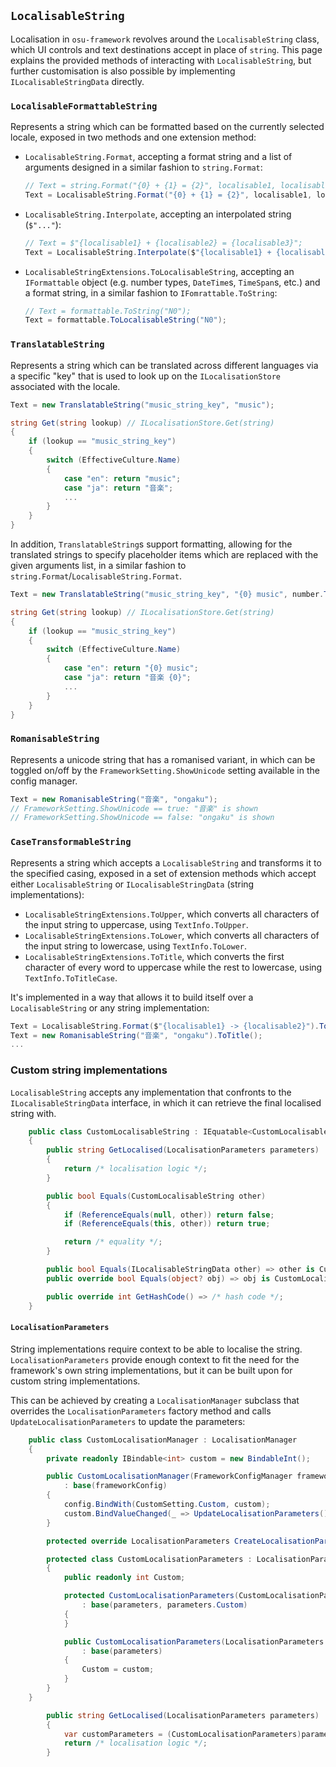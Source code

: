 ## `LocalisableString`

Localisation in `osu-framework` revolves around the `LocalisableString` class, which UI controls and text destinations accept in place of `string`. This page explains the provided methods of interacting with `LocalisableString`, but further customisation is also possible by implementing `ILocalisableStringData` directly.

### `LocalisableFormattableString`

Represents a string which can be formatted based on the currently selected locale, exposed in two methods and one extension method:
 - `LocalisableString.Format`, accepting a format string and a list of arguments designed in a similar fashion to `string.Format`:
   
   ```csharp
   // Text = string.Format("{0} + {1} = {2}", localisable1, localisable2, localisable3);
   Text = LocalisableString.Format("{0} + {1} = {2}", localisable1, localisable2, localisable3);
   ```
 
 - `LocalisableString.Interpolate`, accepting an interpolated string (`$"..."`):

   ```csharp
   // Text = $"{localisable1} + {localisable2} = {localisable3}";
   Text = LocalisableString.Interpolate($"{localisable1} + {localisable2} = {localisable3}");
   ```

 - `LocalisableStringExtensions.ToLocalisableString`, accepting an `IFormattable` object (e.g. number types, `DateTime`s, `TimeSpan`s, etc.) and a format string, in a similar fashion to `IFomrattable.ToString`:

   ```csharp
   // Text = formattable.ToString("N0");
   Text = formattable.ToLocalisableString("N0");
   ```

### `TranslatableString`

Represents a string which can be translated across different languages via a specific "key" that is used to look up on the `ILocalisationStore` associated with the locale.
```csharp
Text = new TranslatableString("music_string_key", "music");

string Get(string lookup) // ILocalisationStore.Get(string)
{
    if (lookup == "music_string_key")
    {
        switch (EffectiveCulture.Name)
        {
            case "en": return "music";
            case "ja": return "音楽";
            ...
        }
    }
}
```

In addition, `TranslatableString`s support formatting, allowing for the translated strings to specify placeholder items which are replaced with the given arguments list, in a similar fashion to `string.Format`/`LocalisableString.Format`.
```csharp
Text = new TranslatableString("music_string_key", "{0} music", number.ToLocalisableString("0.00%"));

string Get(string lookup) // ILocalisationStore.Get(string)
{
    if (lookup == "music_string_key")
    {
        switch (EffectiveCulture.Name)
        {
            case "en": return "{0} music";
            case "ja": return "音楽 {0}";
            ...
        }
    }
}
```

### `RomanisableString`

Represents a unicode string that has a romanised variant, in which can be toggled on/off by the `FrameworkSetting.ShowUnicode` setting available in the config manager.
```csharp
Text = new RomanisableString("音楽", "ongaku");
// FrameworkSetting.ShowUnicode == true: "音楽" is shown
// FrameworkSetting.ShowUnicode == false: "ongaku" is shown
```

### `CaseTransformableString`

Represents a string which accepts a `LocalisableString` and transforms it to the specified casing, exposed in a set of extension methods which accept either `LocalisableString` or `ILocalisableStringData` (string implementations):
 - `LocalisableStringExtensions.ToUpper`, which converts all characters of the input string to uppercase, using `TextInfo.ToUpper`.
 - `LocalisableStringExtensions.ToLower`, which converts all characters of the input string to lowercase, using `TextInfo.ToLower`.
 - `LocalisableStringExtensions.ToTitle`, which converts the first character of every word to uppercase while the rest to lowercase, using `TextInfo.ToTitleCase`.

It's implemented in a way that allows it to build itself over a `LocalisableString` or any string implementation:
```csharp
Text = LocalisableString.Format($"{localisable1} -> {localisable2}").ToUpper();
Text = new RomanisableString("音楽", "ongaku").ToTitle();
...
```

### Custom string implementations

`LocalisableString` accepts any implementation that confronts to the `ILocalisableStringData` interface, in which it can retrieve the final localised string with.
```csharp
    public class CustomLocalisableString : IEquatable<CustomLocalisableString>, ILocalisableStringData
    {
        public string GetLocalised(LocalisationParameters parameters)
        {
            return /* localisation logic */;
        }

        public bool Equals(CustomLocalisableString other)
        {
            if (ReferenceEquals(null, other)) return false;
            if (ReferenceEquals(this, other)) return true;

            return /* equality */;
        }

        public bool Equals(ILocalisableStringData other) => other is CustomLocalisableString custom && Equals(custom);
        public override bool Equals(object? obj) => obj is CustomLocalisableString custom && Equals(custom);

        public override int GetHashCode() => /* hash code */;
    }
```

#### `LocalisationParameters`

String implementations require context to be able to localise the string. `LocalisationParameters` provide enough context to fit the need for the framework's own string implementations, but it can be built upon for custom string implementations.

This can be achieved by creating a `LocalisationManager` subclass that overrides the `LocalisationParameters` factory method and calls `UpdateLocalisationParameters` to update the parameters:
```csharp
    public class CustomLocalisationManager : LocalisationManager
    {
        private readonly IBindable<int> custom = new BindableInt();

        public CustomLocalisationManager(FrameworkConfigManager frameworkConfig, CustomConfigManager config)
            : base(frameworkConfig)
        {
            config.BindWith(CustomSetting.Custom, custom);
            custom.BindValueChanged(_ => UpdateLocalisationParameters(), true);
        }

        protected override LocalisationParameters CreateLocalisationParameters() => new CustomLocalisationParameters(base.CreateLocalisationParameters(), custom.Value);

        protected class CustomLocalisationParameters : LocalisationParameters
        {
            public readonly int Custom;

            protected CustomLocalisationParameters(CustomLocalisationParameters parameters)
                : base(parameters, parameters.Custom)
            {
            }

            public CustomLocalisationParameters(LocalisationParameters parameters, int custom)
                : base(parameters)
            {
                Custom = custom;
            }
        }
    }
```
```csharp
        public string GetLocalised(LocalisationParameters parameters)
        {
            var customParameters = (CustomLocalisationParameters)parameters;
            return /* localisation logic */;
        }
```